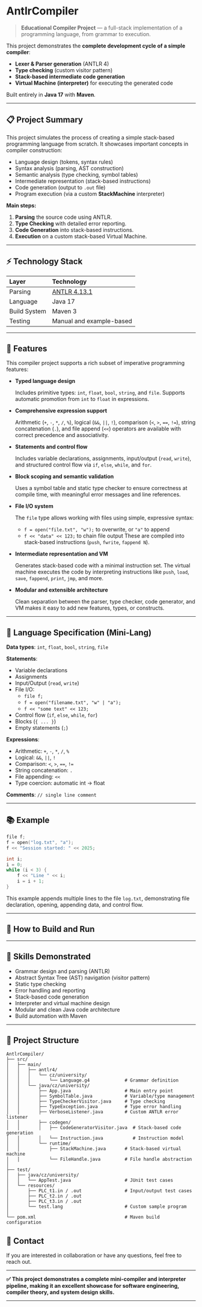 # AntlrCompiler

> **Educational Compiler Project** — a full-stack implementation of a programming language, from grammar to execution.

This project demonstrates the **complete development cycle of a simple compiler**:
- **Lexer & Parser generation** (ANTLR 4)
- **Type checking** (custom visitor pattern)
- **Stack-based intermediate code generation**
- **Virtual Machine (interpreter)** for executing the generated code

Built entirely in **Java 17** with **Maven**.

---

## 📋 Project Summary

This project simulates the process of creating a simple stack-based programming language from scratch. It showcases important concepts in compiler construction:

- Language design (tokens, syntax rules)
- Syntax analysis (parsing, AST construction)
- Semantic analysis (type checking, symbol tables)
- Intermediate representation (stack-based instructions)
- Code generation (output to `.out` file)
- Program execution (via a custom **StackMachine** interpreter)

**Main steps:**
1. **Parsing** the source code using ANTLR.
2. **Type Checking** with detailed error reporting.
3. **Code Generation** into stack-based instructions.
4. **Execution** on a custom stack-based Virtual Machine.

---

## ⚡ Technology Stack

| Layer | Technology |
|:------|:-----------|
| Parsing | [ANTLR 4.13.1](https://www.antlr.org/) |
| Language | Java 17 |
| Build System | Maven 3 |
| Testing | Manual and example-based |

---

## 🧠 Features

This compiler project supports a rich subset of imperative programming features:

* **Typed language design**

  Includes primitive types: `int`, `float`, `bool`, `string`, and `file`.
  Supports automatic promotion from `int` to `float` in expressions.

* **Comprehensive expression support**

  Arithmetic (`+`, `-`, `*`, `/`, `%`), logical (`&&`, `||`, `!`), comparison (`<`, `>`, `==`, `!=`), string concatenation (`.`), and file append (`<<`) operators are available with correct precedence and associativity.

* **Statements and control flow**

  Includes variable declarations, assignments, input/output (`read`, `write`), and structured control flow via `if`, `else`, `while`, and `for`.

* **Block scoping and semantic validation**

  Uses a symbol table and static type checker to ensure correctness at compile time, with meaningful error messages and line references.

* **File I/O system**

  The `file` type allows working with files using simple, expressive syntax:

  * `f = open("file.txt", "w");` to overwrite, or `"a"` to append
  * `f << "data" << 123;` to chain file output
    These are compiled into stack-based instructions (`push`, `fwrite`, `fappend N`).

* **Intermediate representation and VM**

  Generates stack-based code with a minimal instruction set. The virtual machine executes the code by interpreting instructions like `push`, `load`, `save`, `fappend`, `print`, `jmp`, and more.

* **Modular and extensible architecture**

  Clean separation between the parser, type checker, code generator, and VM makes it easy to add new features, types, or constructs.

---

## 📄 Language Specification (Mini-Lang)

**Data types**: `int`, `float`, `bool`, `string`, `file`

**Statements**:
* Variable declarations
* Assignments
* Input/Output (`read`, `write`)
* File I/O:
  * `file f;`
  * `f = open("filename.txt", "w" | "a");`
  * `f << "some text" << 123;`
* Control flow (`if`, `else`, `while`, `for`)
* Blocks (`{ ... }`)
* Empty statements (`;`)

**Expressions**:
* Arithmetic: `+`, `-`, `*`, `/`, `%`
* Logical: `&&`, `||`, `!`
* Comparison: `<`, `>`, `==`, `!=`
* String concatenation: `.`
* File appending: `<<`
* Type coercion: automatic int → float

**Comments**: `// single line comment`

---

## 📚 Example

```c
file f;
f = open("log.txt", "a");
f << "Session started: " << 2025;

int i;
i = 0;
while (i < 3) {
    f << "Line " << i;
    i = i + 1;
}
```

This example appends multiple lines to the file `log.txt`, demonstrating file declaration, opening, appending data, and control flow.

---

## 🚀 How to Build and Run

---

## 🎯 Skills Demonstrated

- Grammar design and parsing (ANTLR)
- Abstract Syntax Tree (AST) navigation (visitor pattern)
- Static type checking
- Error handling and reporting
- Stack-based code generation
- Interpreter and virtual machine design
- Modular and clean Java code architecture
- Build automation with Maven

---

## 📎 Project Structure

```
AntlrCompiler/
├── src/
│   ├── main/
│   │   ├── antlr4/
│   │   │   └── cz/university/
│   │   │       └── Language.g4             # Grammar definition
│   │   └── java/cz/university/
│   │       ├── App.java                    # Main entry point
│   │       ├── SymbolTable.java            # Variable/type management
│   │       ├── TypeCheckerVisitor.java     # Type checking
│   │       ├── TypeException.java          # Type error handling
│   │       ├── VerboseListener.java        # Custom ANTLR error listener
│   │       ├── codegen/
│   │       │   ├── CodeGeneratorVisitor.java  # Stack-based code generation
│   │       │   └── Instruction.java           # Instruction model
│   │       └── runtime/
│   │           ├── StackMachine.java       # Stack-based virtual machine
│   │           └── FileHandle.java         # File handle abstraction
│
├── test/
│   ├── java/cz/university/
│   │   └── AppTest.java                    # JUnit test cases
│   └── resources/
│       ├── PLC_t1.in / .out                # Input/output test cases
│       ├── PLC_t2.in / .out
│       ├── PLC_t3.in / .out
│       └── test.lang                       # Custom sample program
│
└── pom.xml                                 # Maven build configuration
```
## 💬 Contact

If you are interested in collaboration or have any questions, feel free to reach out.

---

**✅ This project demonstrates a complete mini-compiler and interpreter pipeline, making it an excellent showcase for software engineering, compiler theory, and system design skills.**

---
